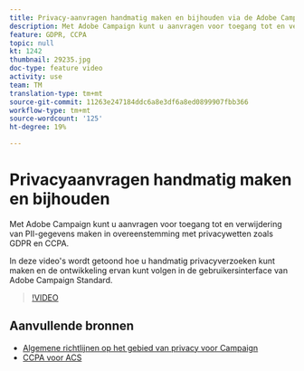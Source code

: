 ```yaml
---
title: Privacy-aanvragen handmatig maken en bijhouden via de Adobe Campaign-gebruikersinterface
description: Met Adobe Campaign kunt u aanvragen voor toegang tot en verwijdering van PII-gegevens maken in overeenstemming met privacywetten zoals GDPR en CCPA. In deze video's wordt getoond hoe u handmatig privacyverzoeken kunt maken en de ontwikkeling ervan kunt volgen in de gebruikersinterface van Adobe Campaign Standard.
feature: GDPR, CCPA
topic: null
kt: 1242
thumbnail: 29235.jpg
doc-type: feature video
activity: use
team: TM
translation-type: tm+mt
source-git-commit: 11263e247184ddc6a8e3df6a8ed0899907fbb366
workflow-type: tm+mt
source-wordcount: '125'
ht-degree: 19%

---
```



# Privacyaanvragen handmatig maken en bijhouden

Met Adobe Campaign kunt u aanvragen voor toegang tot en verwijdering van PII-gegevens maken in overeenstemming met privacywetten zoals GDPR en CCPA.

In deze video&#39;s wordt getoond hoe u handmatig privacyverzoeken kunt maken en de ontwikkeling ervan kunt volgen in de gebruikersinterface van Adobe Campaign Standard.

>[!VIDEO](https://video.tv.adobe.com/v/29235?quality=12)

## Aanvullende bronnen

* [Algemene richtlijnen op het gebied van privacy voor Campaign](https://helpx.adobe.com/nl/campaign/kb/campaign-privacy-overview.html)
* [CCPA voor ACS](https://helpx.adobe.com/nl/campaign/kb/acs-privacy.html#ccpa)

